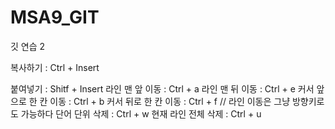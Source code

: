 # MSA9_GIT
깃 연습 2

복사하기 : Ctrl + Insert

붙여넣기 : Shitf + Insert
라인 맨 앞 이동 : Ctrl + a
라인 맨 뒤 이동 : Ctrl + e 
커서 앞으로 한 칸 이동 : Ctrl + b
커서 뒤로 한 칸 이동 : Ctrl + f    // 라인 이동은 그냥 방향키로도 가능하다
단어 단위 삭제 : Ctrl + w
현재 라인 전체 삭제 : Ctrl + u
